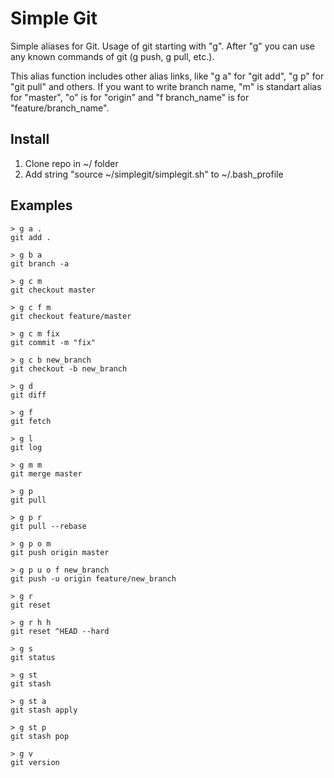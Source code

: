 Simple Git
==========

Simple aliases for Git. Usage of git starting with "g". After "g" you can use any known commands of git (g push, g pull, etc.).

This alias function includes other alias links, like "g a" for "git add", "g p" for "git pull" and others. If you want to write branch name, "m" is standart alias for "master", "o" is for "origin" and "f branch_name" is for "feature/branch_name".

Install
-------
1. Clone repo in ~/ folder
2. Add string "source ~/simplegit/simplegit.sh" to ~/.bash_profile

Examples
--------

    > g a .
    git add .

    > g b a
    git branch -a

    > g c m
    git checkout master

    > g c f m
    git checkout feature/master

    > g c m fix
    git commit -m "fix"

    > g c b new_branch
    git checkout -b new_branch

    > g d
    git diff

    > g f
    git fetch

    > g l
    git log

    > g m m
    git merge master

    > g p
    git pull

    > g p r
    git pull --rebase

    > g p o m
    git push origin master

    > g p u o f new_branch
    git push -u origin feature/new_branch

    > g r
    git reset

    > g r h h
    git reset ^HEAD --hard

    > g s
    git status

    > g st
    git stash

    > g st a
    git stash apply

    > g st p
    git stash pop

    > g v
    git version
